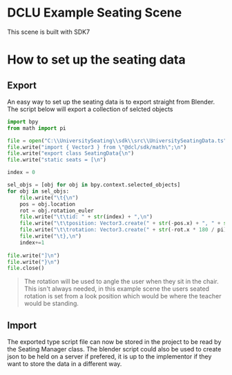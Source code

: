# DCLU Example Seating Scene

This scene is built with SDK7

# How to set up the seating data

## Export
An easy way to set up the seating data is to export straight from Blender. The script below will export a collection of selcted objects

```py
import bpy
from math import pi

file = open("C:\\UniversitySeating\\sdk\\src\\UniversitySeatingData.ts", "w")
file.write("import { Vector3 } from \"@dcl/sdk/math\";\n")
file.write("export class SeatingData{\n")
file.write("static seats = [\n")

index = 0

sel_objs = [obj for obj in bpy.context.selected_objects]
for obj in sel_objs:
    file.write("\t{\n")    
    pos = obj.location
    rot = obj.rotation_euler
    file.write("\t\tid: " + str(index) + ",\n")
    file.write("\t\tposition: Vector3.create(" + str(-pos.x) + ", " + str(pos.z) + ", " + str(-pos.y) + "),\n")
    file.write("\t\trotation: Vector3.create(" + str(-rot.x * 180 / pi) + ", " + str(-rot.z * 180 / pi) + ", " + str(rot.y * 180 / pi) + ")")
    file.write("\t},\n")
    index+=1
    
file.write("]\n")
file.write("}\n")
file.close()
```

> The rotation will be used to angle the user when they sit in the chair. This isn't always needed, in this example scene the users seated rotation is set from a look position which would be where the teacher would be standing.

## Import
The exported type script file can now be stored in the project to be read by the Seating Manager class. The blender script could also be used to create json to be held on a server if prefered, it is up to the implementor if they want to store the data in a different way.

